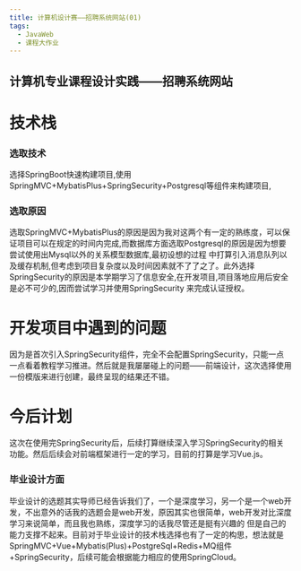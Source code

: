 ```yaml
---
title: 计算机设计赛——招聘系统网站(01)
tags: 
  - JavaWeb
  - 课程大作业
---
```



## 计算机专业课程设计实践——招聘系统网站

# 技术栈

### 选取技术

选择SpringBoot快速构建项目,使用SpringMVC+MybatisPlus+SpringSecurity+Postgresql等组件来构建项目,

### 选取原因

选取SpringMVC+MybatisPlus的原因是因为我对这两个有一定的熟练度，可以保证项目可以在规定的时间内完成,而数据库方面选取Postgresql的原因是因为想要尝试使用出Mysql以外的关系模型数据库,最初设想的过程
中打算引入消息队列以及缓存机制,但考虑到项目复杂度以及时间因素就不了了之了。此外选择SpringSecurity的原因是本学期学习了信息安全,在开发项目,项目落地应用后安全是必不可少的,因而尝试学习并使用SpringSecurity
来完成认证授权。

# 开发项目中遇到的问题

因为是首次引入SpringSecurity组件，完全不会配置SpringSecurity，只能一点一点看着教程学习推进。然后就是我屡屡碰上的问题——前端设计，这次选择使用一份模版来进行创建，最终呈现的结果还不错。

# 今后计划

这次在使用完SpringSecurity后，后续打算继续深入学习SpringSecurity的相关功能。然后后续会对前端框架进行一定的学习，目前的打算是学习Vue.js。

### 毕业设计方面

毕业设计的选题其实导师已经告诉我们了，一个是深度学习，另一个是一个web开发，不出意外的话我的选题会是web开发，原因其实也很简单，web开发对比深度学习来说简单，而且我也熟练，深度学习的话我尽管还是挺有兴趣的
但是自己的能力支撑不起来。目前对于毕业设计的技术栈选择也有了一定的构思，想法就是SpringMVC+Vue+Mybatis(Plus)+PostgreSql+Redis+MQ组件+SpringSecurity，后续可能会根据能力相应的使用SpringCloud。
